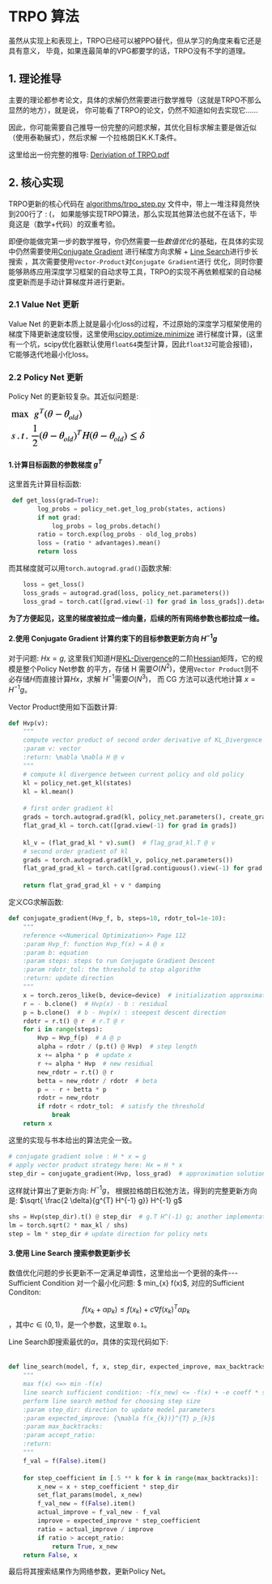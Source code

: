 # TRPO 算法

虽然从实现上和表现上，TRPO已经可以被PPO替代，但从学习的角度来看它还是具有意义，
毕竟，如果连最简单的VPG都要学的话，TRPO没有不学的道理。

## 1. 理论推导

主要的理论都参考论文，具体的求解仍然需要进行数学推导（这就是TRPO不那么显然的地方），就是说，
你可能看了TRPO的论文，仍然不知道如何去实现它……

因此，你可能需要自己推导一份完整的问题求解，其优化目标求解主要是做近似（使用泰勒展式），然后求解
一个拉格朗日K.K.T条件。

这里给出一份完整的推导: [Deriviation of TRPO.pdf][8] 

## 2. 核心实现

TRPO更新的核心代码在 [algorithms/trpo_step.py][1] 文件中，带上一堆注释竟然快到200行了 : (，
如果能够实现TRPO算法，那么实现其他算法也就不在话下，毕竟这是（数学+代码）的双重考验。

即便你能做完第一步的数学推导，你仍然需要一些*数值优化*的基础，在具体的实现中仍然需要使用[Conjugate Gradient][3]
进行梯度方向求解 + [Line Search][4]进行步长搜索 ，其次需要使用`Vector-Product`对`Conjugate Gradient`进行
优化，同时你要能够熟练应用深度学习框架的自动求导工具，TRPO的实现不再依赖框架的自动梯度更新而是手动计算梯度并进行更新。

### 2.1 Value Net 更新

Value Net 的更新本质上就是最小化loss的过程，不过原始的深度学习框架使用的梯度下降更新速度较慢，这里使用[scipy.optimize.minimize][5]
进行梯度计算，(这里有一个坑，scipy优化器默认使用`float64`类型计算，因此`float32`可能会报错)，它能够迭代地最小化loss。

### 2.2 Policy Net 更新

Policy Net 的更新较复杂。其近似问题是:
<p float="center">
    <img src="../images/trpo-problem.png" width="280"/>
</p>


#### 1.计算目标函数的参数梯度 $g^{T}$

这里首先计算目标函数:
```python
 def get_loss(grad=True):
        log_probs = policy_net.get_log_prob(states, actions)
        if not grad:
            log_probs = log_probs.detach()
        ratio = torch.exp(log_probs - old_log_probs)
        loss = (ratio * advantages).mean()
        return loss
```
而其梯度就可以用`torch.autograd.grad()`函数求解:
```python
    loss = get_loss()
    loss_grads = autograd.grad(loss, policy_net.parameters())
    loss_grad = torch.cat([grad.view(-1) for grad in loss_grads]).detach()  # g.T
```
**为了方便起见，这里的梯度被拉成一维向量，后续的所有网络参数也都拉成一维。**

#### 2.使用 Conjugate Gradient 计算约束下的目标参数更新方向 $H^{-1}g$

对于问题: $H x = g$, 这里我们知道$H$是[KL-Divergence][6]的二阶[Hessian][7]矩阵，它的规模是整个Policy Net参数
的平方，存储 H 需要$O(N^2)$，使用`Vector Product`则不必存储$H$而直接计算$Hx$，求解 $H^{-1}$需要$O(N^{3})$，
而 CG 方法可以迭代地计算 $x = H^{-1} g$。

Vector Product使用如下函数计算:
```python
def Hvp(v):
    """
    compute vector product of second order derivative of KL_Divergence Hessian and v
    :param v: vector
    :return: \nabla \nabla H @ v
    """
    # compute kl divergence between current policy and old policy
    kl = policy_net.get_kl(states)
    kl = kl.mean()

    # first order gradient kl
    grads = torch.autograd.grad(kl, policy_net.parameters(), create_graph=True)
    flat_grad_kl = torch.cat([grad.view(-1) for grad in grads])

    kl_v = (flat_grad_kl * v).sum()  # flag_grad_kl.T @ v
    # second order gradient of kl
    grads = torch.autograd.grad(kl_v, policy_net.parameters())
    flat_grad_grad_kl = torch.cat([grad.contiguous().view(-1) for grad in grads]).detach()

    return flat_grad_grad_kl + v * damping
```

定义CG求解函数:
```python
def conjugate_gradient(Hvp_f, b, steps=10, rdotr_tol=1e-10):
    """
    reference <<Numerical Optimization>> Page 112
    :param Hvp_f: function Hvp_f(x) = A @ x
    :param b: equation
    :param steps: steps to run Conjugate Gradient Descent
    :param rdotr_tol: the threshold to stop algorithm
    :return: update direction
    """
    x = torch.zeros_like(b, device=device)  # initialization approximation of x
    r = - b.clone()  # Hvp(x) - b : residual
    p = b.clone()  # b - Hvp(x) : steepest descent direction
    rdotr = r.t() @ r  # r.T @ r
    for i in range(steps):
        Hvp = Hvp_f(p)  # A @ p
        alpha = rdotr / (p.t() @ Hvp)  # step length
        x += alpha * p  # update x
        r += alpha * Hvp  # new residual
        new_rdotr = r.t() @ r
        betta = new_rdotr / rdotr  # beta
        p = - r + betta * p
        rdotr = new_rdotr
        if rdotr < rdotr_tol:  # satisfy the threshold
            break
    return x
```
这里的实现与书本给出的算法完全一致。
```python
# conjugate gradient solve : H * x = g
# apply vector product strategy here: Hx = H * x
step_dir = conjugate_gradient(Hvp, loss_grad)  # approximation solution of H^(-1)g
```
这样就计算出了更新方向: $H^{-1} g$，
根据拉格朗日松弛方法，得到的完整更新方向是: $\sqrt{ \frac{2 \delta}{g^{T} H^{-1} g}} H^{-1} g$
```python
shs = Hvp(step_dir).t() @ step_dir  # g.T H^(-1) g; another implementation: Hvp(step_dir) @ step_dir
lm = torch.sqrt(2 * max_kl / shs)
step = lm * step_dir # update direction for policy nets
```

#### 3.使用 Line Search 搜索参数更新步长
数值优化问题的步长更新不一定满足单调性，这里给出一个更弱的条件--- Sufficient Condition
对一个最小化问题: $ min_{x} f(x)$, 对应的Sufficient Conditon:

$$ f(x_{k} + \alpha p_{k}) \leq f(x_{k}) + c {\nabla f(x_{k})}^{T} \alpha p_{k}$$
，其中$c \in (0, 1)$，是一个参数，这里取 `0.1`。

Line Search即搜索最优的$\alpha$，具体的实现代码如下:
```python

def line_search(model, f, x, step_dir, expected_improve, max_backtracks=10, accept_ratio=0.1):
    """
    max f(x) <=> min -f(x)
    line search sufficient condition: -f(x_new) <= -f(x) + -e coeff * step_dir
    perform line search method for choosing step size
    :param step_dir: direction to update model parameters
    :param expected_improve: {\nabla f(x_{k})}^{T} p_{k}$
    :param max_backtracks:
    :param accept_ratio:
    :return:
    """
    f_val = f(False).item()

    for step_coefficient in [.5 ** k for k in range(max_backtracks)]:
        x_new = x + step_coefficient * step_dir
        set_flat_params(model, x_new)
        f_val_new = f(False).item()
        actual_improve = f_val_new - f_val
        improve = expected_improve * step_coefficient
        ratio = actual_improve / improve
        if ratio > accept_ratio:
            return True, x_new
    return False, x
```
最后将其搜索结果作为网络参数，更新Policy Net。

[1]: ../algorithms/trpo_step.py
[2]: ../images/trpo-problem.png
[3]: https://en.wikipedia.org/wiki/Conjugate_gradient_method
[4]: https://en.wikipedia.org/wiki/Backtracking_line_search
[5]: https://docs.scipy.org/doc/scipy/reference/generated/scipy.optimize.minimize.html
[6]: https://en.wikipedia.org/wiki/Kullback%E2%80%93Leibler_divergence
[7]: https://en.wikipedia.org/wiki/Hessian_matrix
[8]: Deriviation%20of%20TRPO.pdf